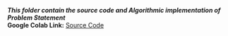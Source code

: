 ***This folder contain the source code and Algorithmic implementation of Problem Statement*** <br>
**Google Colab Link:**
<a href = "https://colab.research.google.com/drive/1O_28l9Yp09pc6GxRyctK6gxrx2_Sb9C5?authuser=1#scrollTo=vv8PNMHhZdLe">Source Code </a>
